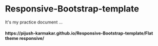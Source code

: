 # Responsive-Bootstrap-template

It's my practice document ...
<h4> https://pijush-karmakar.github.io/Responsive-Bootstrap-template/Flat theme responsive/</h4>

